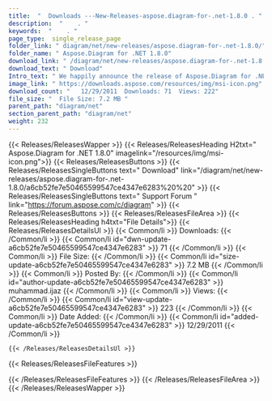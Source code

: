 ```yaml
---
title:  "  Downloads ---New-Releases-aspose.diagram-for-.net-1.8.0 . " 
description:  "    . " 
keywords:  "    . " 
page_type:  single_release_page
folder_link: " diagram/net/new-releases/aspose.diagram-for-.net-1.8.0/"
folder_name: " Aspose.Diagram for .NET 1.8.0"
download_link: " /diagram/net/new-releases/aspose.diagram-for-.net-1.8.0/a6cb52fe7e50465599547ce4347e6283"
download_text: " Download"
Intro_text: " We happily announce the release of Aspose.Diagram for .NET 1.8.0. This release i..."
image_link: " https://downloads.aspose.com/resources/img/msi-icon.png"
download_count: "   12/29/2011  Downloads: 71  Views: 222"
file_size: "  File Size: 7.2 MB "
parent_path: "diagram/net"
section_parent_path: "diagram/net"
weight: 232 
---
```


{{< Releases/ReleasesWapper >}}
  {{< Releases/ReleasesHeading H2txt=" Aspose.Diagram for .NET 1.8.0" imagelink="/resources/img/msi-icon.png">}}
  {{< Releases/ReleasesButtons >}}
    {{< Releases/ReleasesSingleButtons text=" Download" link="/diagram/net/new-releases/aspose.diagram-for-.net-1.8.0/a6cb52fe7e50465599547ce4347e6283%20%20" >}}
    {{< Releases/ReleasesSingleButtons text=" Support Forum " link="https://forum.aspose.com/c/diagram" >}}
  {{< Releases/ReleasesButtons >}}
  {{< Releases/ReleasesFileArea >}}
    {{< Releases/ReleasesHeading h4txt="File Details">}}
    {{< Releases/ReleasesDetailsUl >}}
            {{< Common/li  >}} Downloads: {{< /Common/li >}} 
      {{< Common/li id="dwn-update-a6cb52fe7e50465599547ce4347e6283" >}} 71 {{< /Common/li >}} 
      {{< Common/li  >}} File Size: {{< /Common/li >}} 
      {{< Common/li id="size-update-a6cb52fe7e50465599547ce4347e6283" >}} 7.2 MB {{< /Common/li >}} 
      {{< Common/li  >}} Posted By: {{< /Common/li >}} 
      {{< Common/li id="author-update-a6cb52fe7e50465599547ce4347e6283" >}} muhammad.ijaz {{< /Common/li >}} 
      {{< Common/li  >}} Views: {{< /Common/li >}} 
      {{< Common/li id="view-update-a6cb52fe7e50465599547ce4347e6283" >}} 223 {{< /Common/li >}} 
      {{< Common/li  >}} Date Added: {{< /Common/li >}} 
      {{< Common/li id="added-update-a6cb52fe7e50465599547ce4347e6283" >}} 12/29/2011 {{< /Common/li >}} 

    {{< /Releases/ReleasesDetailsUl >}}

  {{< Releases/ReleasesFileFeatures >}}
      
  {{< /Releases/ReleasesFileFeatures >}}
 {{< /Releases/ReleasesFileArea >}}
{{< /Releases/ReleasesWapper >}}


